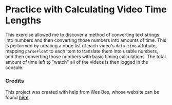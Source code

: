 # Practice with Calculating Video Time Lengths

This exercise allowed me to discover a method of converting text strings into numbers and then converting those numbers into amounts of time. This is performed by creating a node list of each video's ```data-time``` attribute, mapping ```parseFloat``` to each item to translate them into usable numbers, and then converting those numbers with basic timing calculations. The total amount of time left to "watch" all of the videos is then logged in the console.

### Credits

This project was created with help from Wes Bos, whose website can be found [here](https://wesbos.com/).